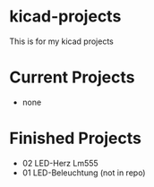 # kicad-projects
This is for my kicad projects

# Current Projects
- none
# Finished Projects
+ 02 LED-Herz Lm555
+ 01 LED-Beleuchtung (not in repo)
